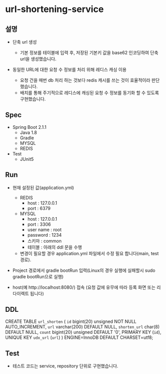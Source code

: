 # url-shortening-service

## 설명
  - 단축 url 생성
    - 기본 정보를 테이블에 입력 후, 저장된 기본키 값을 base62 인코딩하여 단축 url을 생성했습니다.
  
  - 동일한 URL에 대한 요청 수 정보를 처리 위해 레디스 캐싱 이용 
    - 요청 건을 매번 db 처리 하는 것보다 redis 캐시를 쓰는 것이 효율적이라 판단했습니다.
    - 배치를 통해 주기적으로 레디스에 캐싱된 요청 수 정보를 동기화 할 수 있도록 구현했습니다.
 
## Spec
  - Spring Boot 2.1.1
    - Java 1.8
    - Gradle
    - MYSQL
    - REDIS
  - Test
    - JUnit5
    
## Run
  - 현재 설정된 값(application.yml)
    - REDIS 
        - host : 127.0.0.1
        - port : 6379
    - MYSQL
        - host : 127.0.0.1
        - port : 3306
        - user name : root
        - password : 1234
        - 스키마 : common
        - 테이블 : 아래의 ddl 문을 수행
    - 변경이 필요할 경우 application.yml 파일에서 수정 필요 합니다(main, test 경로). 
    
  - Project 경로에서 gradle bootRun 입력(Linux의 경우 실행에 실패할시 sudo gradle bootRun으로 실행)
  
  - host(예 http://localhost:8080/) 접속 (요청 값에 유무에 따라 등록 화면 또는 리다이렉트 됩니다)
  
## DDL
CREATE TABLE `url_shorten` (
  `id` bigint(20) unsigned NOT NULL AUTO_INCREMENT,
  `url` varchar(200) DEFAULT NULL,
  `shorten_url` char(8) DEFAULT NULL,
  `count` bigint(20) unsigned DEFAULT '0',
  PRIMARY KEY (`id`),
  UNIQUE KEY `udx_url` (`url`)
) ENGINE=InnoDB DEFAULT CHARSET=utf8;

## Test
  - 테스트 코드는 service, repository 단위로 구현했습니다.